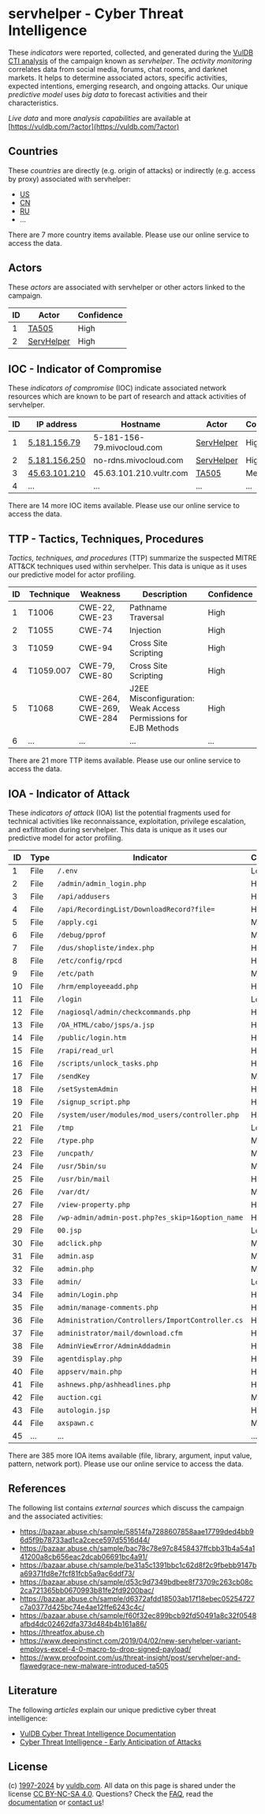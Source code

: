 # servhelper - Cyber Threat Intelligence

These _indicators_ were reported, collected, and generated during the [VulDB CTI analysis](https://vuldb.com/?kb.cti) of the campaign known as _servhelper_. The _activity monitoring_ correlates data from social media, forums, chat rooms, and darknet markets. It helps to determine associated actors, specific activities, expected intentions, emerging research, and ongoing attacks. Our unique _predictive model_ uses _big data_ to forecast activities and their characteristics.

_Live data_ and more _analysis capabilities_ are available at [https://vuldb.com/?actor](https://vuldb.com/?actor)

## Countries

These _countries_ are directly (e.g. origin of attacks) or indirectly (e.g. access by proxy) associated with servhelper:

* [US](https://vuldb.com/?country.us)
* [CN](https://vuldb.com/?country.cn)
* [RU](https://vuldb.com/?country.ru)
* ...

There are 7 more country items available. Please use our online service to access the data.

## Actors

These _actors_ are associated with servhelper or other actors linked to the campaign.

ID | Actor | Confidence
-- | ----- | ----------
1 | [TA505](https://vuldb.com/?actor.ta505) | High
2 | [ServHelper](https://vuldb.com/?actor.servhelper) | High

## IOC - Indicator of Compromise

These _indicators of compromise_ (IOC) indicate associated network resources which are known to be part of research and attack activities of servhelper.

ID | IP address | Hostname | Actor | Confidence
-- | ---------- | -------- | ----- | ----------
1 | [5.181.156.79](https://vuldb.com/?ip.5.181.156.79) | 5-181-156-79.mivocloud.com | [ServHelper](https://vuldb.com/?actor.servhelper) | High
2 | [5.181.156.250](https://vuldb.com/?ip.5.181.156.250) | no-rdns.mivocloud.com | [ServHelper](https://vuldb.com/?actor.servhelper) | High
3 | [45.63.101.210](https://vuldb.com/?ip.45.63.101.210) | 45.63.101.210.vultr.com | [TA505](https://vuldb.com/?actor.ta505) | Medium
4 | ... | ... | ... | ...

There are 14 more IOC items available. Please use our online service to access the data.

## TTP - Tactics, Techniques, Procedures

_Tactics, techniques, and procedures_ (TTP) summarize the suspected MITRE ATT&CK techniques used within servhelper. This data is unique as it uses our predictive model for actor profiling.

ID | Technique | Weakness | Description | Confidence
-- | --------- | -------- | ----------- | ----------
1 | T1006 | CWE-22, CWE-23 | Pathname Traversal | High
2 | T1055 | CWE-74 | Injection | High
3 | T1059 | CWE-94 | Cross Site Scripting | High
4 | T1059.007 | CWE-79, CWE-80 | Cross Site Scripting | High
5 | T1068 | CWE-264, CWE-269, CWE-284 | J2EE Misconfiguration: Weak Access Permissions for EJB Methods | High
6 | ... | ... | ... | ...

There are 21 more TTP items available. Please use our online service to access the data.

## IOA - Indicator of Attack

These _indicators of attack_ (IOA) list the potential fragments used for technical activities like reconnaissance, exploitation, privilege escalation, and exfiltration during servhelper. This data is unique as it uses our predictive model for actor profiling.

ID | Type | Indicator | Confidence
-- | ---- | --------- | ----------
1 | File | `/.env` | Low
2 | File | `/admin/admin_login.php` | High
3 | File | `/api/addusers` | High
4 | File | `/api/RecordingList/DownloadRecord?file=` | High
5 | File | `/apply.cgi` | Medium
6 | File | `/debug/pprof` | Medium
7 | File | `/dus/shopliste/index.php` | High
8 | File | `/etc/config/rpcd` | High
9 | File | `/etc/path` | Medium
10 | File | `/hrm/employeeadd.php` | High
11 | File | `/login` | Low
12 | File | `/nagiosql/admin/checkcommands.php` | High
13 | File | `/OA_HTML/cabo/jsps/a.jsp` | High
14 | File | `/public/login.htm` | High
15 | File | `/rapi/read_url` | High
16 | File | `/scripts/unlock_tasks.php` | High
17 | File | `/sendKey` | Medium
18 | File | `/setSystemAdmin` | High
19 | File | `/signup_script.php` | High
20 | File | `/system/user/modules/mod_users/controller.php` | High
21 | File | `/tmp` | Low
22 | File | `/type.php` | Medium
23 | File | `/uncpath/` | Medium
24 | File | `/usr/5bin/su` | Medium
25 | File | `/usr/bin/mail` | High
26 | File | `/var/dt/` | Medium
27 | File | `/view-property.php` | High
28 | File | `/wp-admin/admin-post.php?es_skip=1&option_name` | High
29 | File | `00.jsp` | Low
30 | File | `adclick.php` | Medium
31 | File | `admin.asp` | Medium
32 | File | `admin.php` | Medium
33 | File | `admin/` | Low
34 | File | `admin/Login.php` | High
35 | File | `admin/manage-comments.php` | High
36 | File | `Administration/Controllers/ImportController.cs` | High
37 | File | `administrator/mail/download.cfm` | High
38 | File | `AdminViewError/AdminAddadmin` | High
39 | File | `agentdisplay.php` | High
40 | File | `appserv/main.php` | High
41 | File | `ashnews.php/ashheadlines.php` | High
42 | File | `auction.cgi` | Medium
43 | File | `autologin.jsp` | High
44 | File | `axspawn.c` | Medium
45 | ... | ... | ...

There are 385 more IOA items available (file, library, argument, input value, pattern, network port). Please use our online service to access the data.

## References

The following list contains _external sources_ which discuss the campaign and the associated activities:

* https://bazaar.abuse.ch/sample/58514fa7288607858aae17799ded4bb96d5f9b78733ad1ca2cece597d5516d44/
* https://bazaar.abuse.ch/sample/bac78c78e97c8458437ffcbb31b4a54a141200a8cb656eac2dcab06691bc4a91/
* https://bazaar.abuse.ch/sample/be31a5c1391bbc1c62d8f2c9fbebb9147ba69371fd8e7fcf81fcb5a9ac6ddf73/
* https://bazaar.abuse.ch/sample/d53c9d7349bdbee8f73709c263cb08c2ca721365bb0670993b81fe2fd9200bac/
* https://bazaar.abuse.ch/sample/d6372afdd18503ab17f18ebec05254727c7a0377d425bc74e4ae12ffe6243c4c/
* https://bazaar.abuse.ch/sample/f60f32ec899bcb92fd50491a8c32f0548afbd4dc02462dfa373d484b4b161a86/
* https://threatfox.abuse.ch
* https://www.deepinstinct.com/2019/04/02/new-servhelper-variant-employs-excel-4-0-macro-to-drop-signed-payload/
* https://www.proofpoint.com/us/threat-insight/post/servhelper-and-flawedgrace-new-malware-introduced-ta505

## Literature

The following _articles_ explain our unique predictive cyber threat intelligence:

* [VulDB Cyber Threat Intelligence Documentation](https://vuldb.com/?kb.cti)
* [Cyber Threat Intelligence - Early Anticipation of Attacks](https://www.scip.ch/en/?labs.20201022)

## License

(c) [1997-2024](https://vuldb.com/?kb.changelog) by [vuldb.com](https://vuldb.com/?kb.about). All data on this page is shared under the license [CC BY-NC-SA 4.0](https://creativecommons.org/licenses/by-nc-sa/4.0/). Questions? Check the [FAQ](https://vuldb.com/?kb.faq), read the [documentation](https://vuldb.com/?kb) or [contact us](https://vuldb.com/?contact)!
